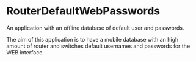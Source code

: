 # RouterDefaultWebPasswords
An application with an offline database of default user and passwords.

The aim of this application is to have a mobile database with an high amount of router and switches default usernames and passwords for the WEB interface.
